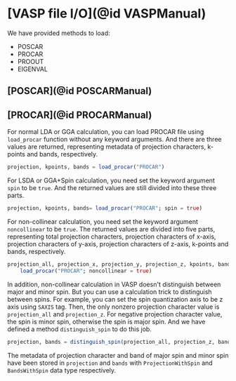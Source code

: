 # [VASP file I/O](@id VASPManual)

We have provided methods to load:

- POSCAR
- PROCAR
- PROOUT
- EIGENVAL

## [POSCAR](@id POSCARManual)


## [PROCAR](@id PROCARManual)

For normal LDA or GGA calculation, you can load PROCAR file using `load_procar` function without any keyword arguments.
And there are three values are returned, representing metadata of projection characters, k-points and bands, respectively.
```julia
projection, kpoints, bands = load_procar("PROCAR")
```

For LSDA or GGA+Spin calculation, you need set the keyword argument `spin` to be `true`.
And the returned values are still divided into these three parts.
```julia
projection, kpoints, bands= load_procar("PROCAR"; spin = true)
```

For non-collinear calculation, you need set the keyword argument `noncollinear` to be `true`.
The returned values are divided into five parts, representing total projection characters, projection characters of x-axis,
projection characters of y-axis, projection characters of z-axis, k-points and bands, respectively.
```julia
projection_all, projection_x, projection_y, projection_z, kpoints, bands =
    load_procar("PROCAR"; noncollinear = true)
```

In addition, non-collinear calculation in VASP doesn't distinguish between major and minor spin. But you can use a calculation trick
to distinguish between spins. For example, you can set the spin quantization axis to be z axis using `SAXIS` tag. Then, the only nonzero
projection character value is `projection_all` and `projection_z`. For negative projection character value, the spin is minor spin, otherwise
the spin is major spin. And we have defined a method `distinguish_spin` to do this job.
```julia
projection, bands = distinguish_spin(projection_all, projection_z, bands)
```
The metadata of projection character and band of major spin and minor spin have been stored in `projection` and `bands` with `ProjectionWithSpin` and
`BandsWithSpin` data type respectively.